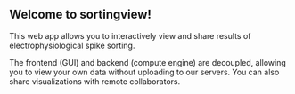 ## Welcome to sortingview!

This web app allows you to interactively view and share results of electrophysiological spike sorting.

The frontend (GUI) and backend (compute engine) are decoupled, allowing you to view your own data without uploading to our servers. You can also share visualizations with remote collaborators.